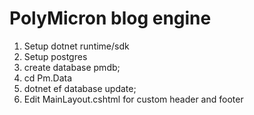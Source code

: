 # PolyMicron blog engine

1. Setup dotnet runtime/sdk
2. Setup postgres
3. create database pmdb;
4. cd Pm.Data 
5. dotnet ef database update;
6. Edit MainLayout.cshtml for custom header and footer
